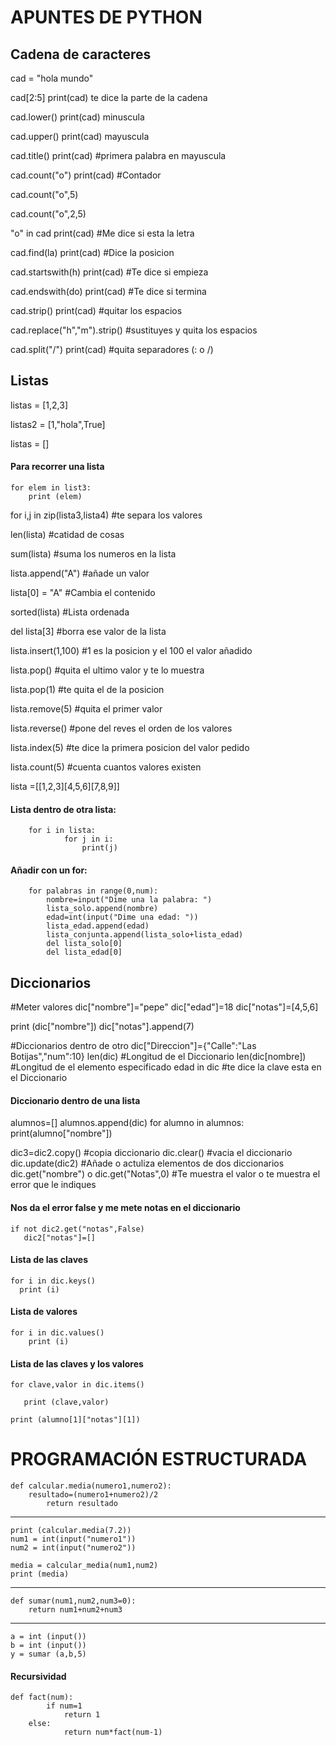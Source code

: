 # APUNTES DE PYTHON
## Cadena de caracteres
cad = "hola mundo"

cad[2:5] print(cad) te dice la parte de la cadena

cad.lower() print(cad) minuscula

cad.upper() print(cad) mayuscula

cad.title() print(cad) #primera palabra en mayuscula

cad.count("o") print(cad) #Contador

cad.count("o",5)

cad.count("o",2,5)

"o" in cad  print(cad) #Me dice si esta la letra

cad.find(la) print(cad) #Dice la posicion

cad.startswith(h) print(cad) #Te dice si empieza

cad.endswith(do) print(cad) #Te dice si termina

cad.strip() print(cad) #quitar los espacios

cad.replace("h","m").strip() #sustituyes y quita los espacios

cad.split("/") print(cad) #quita separadores (: o /)



## Listas

listas = [1,2,3]

listas2 = [1,"hola",True]

listas = []

#### Para recorrer una lista
	
	for elem in list3:
		print (elem)

for i,j in zip(lista3,lista4) #te separa los valores

len(lista) #catidad de cosas

sum(lista) #suma los numeros en la lista

lista.append("A") #añade un valor

lista[0] = "A" #Cambia el contenido

sorted(lista) #Lista ordenada

del lista[3] #borra ese valor de la lista

lista.insert(1,100) #1 es la posicion y el 100 el valor añadido

lista.pop() #quita el ultimo valor y te lo muestra

lista.pop(1) #te quita el de la posicion

lista.remove(5) #quita el primer valor

lista.reverse() #pone del reves el orden de los valores

lista.index(5) #te dice la primera posicion del valor pedido

lista.count(5) #cuenta cuantos valores existen

lista =[[1,2,3][4,5,6][7,8,9]]

#### Lista dentro de otra lista:

        for i in lista:
                for j in i:	
 	                print(j)

#### Añadir con un for:

        for palabras in range(0,num):
	        nombre=input("Dime una la palabra: ")
	        lista_solo.append(nombre)
	        edad=int(input("Dime una edad: "))
	        lista_edad.append(edad)
	        lista_conjunta.append(lista_solo+lista_edad)
	        del lista_solo[0]
	        del lista_edad[0]


## Diccionarios

#Meter valores
dic["nombre"]="pepe"
dic["edad"]=18
dic["notas"]=[4,5,6]

print (dic["nombre"])
dic["notas"].append(7)

#Diccionarios dentro de otro
dic["Direccion"]={"Calle":"Las Botijas","num":10}
len(dic) #Longitud de el Diccionario
len(dic[nombre]) #Longitud de el elemento especificado
edad in dic #te dice la clave esta en el Diccionario

#### Diccionario dentro de una lista
alumnos=[]
alumnos.append(dic)
for alumno in alumnos:
    print(alumno["nombre"])

dic3=dic2.copy() #copia diccionario
dic.clear() #vacia el diccionario
dic.update(dic2) #Añade o actuliza elementos de dos diccionarios
dic.get("nombre") o dic.get("Notas",0) #Te muestra el valor o te muestra el error que le indiques

#### Nos da el error false y me mete notas en el diccionario
	
	if not dic2.get("notas",False)
 	   dic2["notas"]=[]

#### Lista de las claves

	for i in dic.keys() 
  	  print (i)
	  
#### Lista de valores
 
	for i in dic.values()
	    print (i)

#### Lista de las claves y los valores

	for clave,valor in dic.items()

 	   print (clave,valor)

	print (alumno[1]["notas"][1])

# PROGRAMACIÓN ESTRUCTURADA

	def calcular.media(numero1,numero2):
 		resultado=(numero1+numero2)/2  
  			return resultado
***

	print (calcular.media(7.2))
	num1 = int(input("numero1"))
	num2 = int(input("numero2"))

	media = calcular_media(num1,num2)
	print (media)


_________________________________________________


	def sumar(num1,num2,num3=0):
    	return num1+num2+num3

***

	a = int (input())
	b = int (input())
	y = sumar (a,b,5)

#### Recursividad
	
	def fact(num):
    		if num=1
        		return 1
   		else:
        		return num*fact(num-1)


